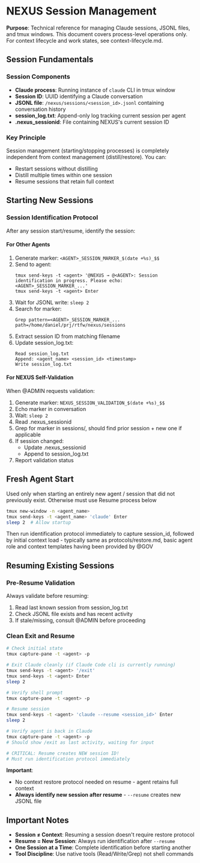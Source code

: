 # NEXUS Session Management

**Purpose**: Technical reference for managing Claude sessions, JSONL files, and tmux windows. This document covers process-level operations only. For context lifecycle and work states, see context-lifecycle.md.

## Session Fundamentals

### Session Components
- **Claude process**: Running instance of `claude` CLI in tmux window
- **Session ID**: UUID identifying a Claude conversation
- **JSONL file**: `/nexus/sessions/<session_id>.jsonl` containing conversation history
- **session_log.txt**: Append-only log tracking current session per agent
- **.nexus_sessionid**: File containing NEXUS's current session ID

### Key Principle
Session management (starting/stopping processes) is completely independent from context management (distill/restore). You can:
- Restart sessions without distilling
- Distill multiple times within one session
- Resume sessions that retain full context

## Starting New Sessions

### Session Identification Protocol
After any session start/resume, identify the session:

#### For Other Agents
1. Generate marker: `<AGENT>_SESSION_MARKER_$(date +%s)_$$`
2. Send to agent: 
   ```
   tmux send-keys -t <agent> '@NEXUS → @<AGENT>: Session identification in progress. Please echo: <AGENT>_SESSION_MARKER_...'
   tmux send-keys -t <agent> Enter
   ```
3. Wait for JSONL write: `sleep 2`
4. Search for marker: 
   ```
   Grep pattern=<AGENT>_SESSION_MARKER_... path=/home/daniel/prj/rtfw/nexus/sessions
   ```
5. Extract session ID from matching filename
6. Update session_log.txt:
   ```
   Read session_log.txt
   Append: <agent_name> <session_id> <timestamp>
   Write session_log.txt
   ```

#### For NEXUS Self-Validation
When @ADMIN requests validation:

1. Generate marker: `NEXUS_SESSION_VALIDATION_$(date +%s)_$$`
2. Echo marker in conversation
3. Wait: `sleep 2`
4. Read .nexus_sessionid
5. Grep for marker in sessions/, should find prior session + new one if applicable
6. If session changed:
   - Update .nexus_sessionid
   - Append to session_log.txt
7. Report validation status

## Fresh Agent Start
Used only when starting an entirely new agent / session that did not previously exist. Otherwise must use Resume process below
```bash
tmux new-window -n <agent_name>
tmux send-keys -t <agent_name> 'claude' Enter
sleep 2  # Allow startup
```
Then run identification protocol immediately to capture session_id, followed by initial context load - typically same as protocols/restore.md, basic agent role and context templates having been provided by @GOV

## Resuming Existing Sessions

### Pre-Resume Validation
Always validate before resuming:
1. Read last known session from session_log.txt
2. Check JSONL file exists and has recent activity
3. If stale/missing, consult @ADMIN before proceeding

### Clean Exit and Resume
```bash
# Check initial state
tmux capture-pane -t <agent> -p

# Exit Claude cleanly (if Claude Code cli is currently running)
tmux send-keys -t <agent> '/exit'
tmux send-keys -t <agent> Enter
sleep 2

# Verify shell prompt
tmux capture-pane -t <agent> -p

# Resume session
tmux send-keys -t <agent> 'claude --resume <session_id>' Enter
sleep 2

# Verify agent is back in Claude
tmux capture-pane -t <agent> -p
# Should show /exit as last activity, waiting for input

# CRITICAL: Resume creates NEW session ID!
# Must run identification protocol immediately
```

**Important**: 
- No context restore protocol needed on resume - agent retains full context
- **Always identify new session after resume** - `--resume` creates new JSONL file


## Important Notes

- **Session ≠ Context**: Resuming a session doesn't require restore protocol
- **Resume = New Session**: Always run identification after `--resume` 
- **One Session at a Time**: Complete identification before starting another
- **Tool Discipline**: Use native tools (Read/Write/Grep) not shell commands